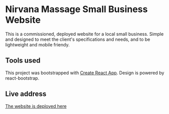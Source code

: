 # Nirvana Massage Small Business Website

This is a commissioned, deployed website for a local small business. Simple and designed to meet the client's specifications and needs, and to be lightweight and mobile friendy.

## Tools used

This project was bootstrapped with [Create React App](https://github.com/facebook/create-react-app). Design is powered by react-bootstrap.

## Live address

[The website is deployed here](https://www.nirvanamassage1111.com/)
